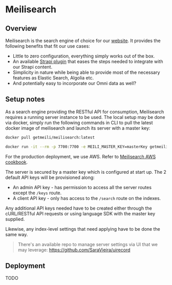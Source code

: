 # Meilisearch

## Overview

Meilisearch is the search engine of choice for our [website](https://github.com/unioslight/website). It provides the following benefits that fit our use cases:

- Little to zero configuration, everything simply works out of the box.
- An available [Strapi plugin](https://github.com/meilisearch/strapi-plugin-meilisearch) that eases the steps needed to integrate with our Strapi content.
- Simplicity in nature while being able to provide most of the necessary features as Elastic Search, Algolia etc.
- And potentially easy to incorporate our Omni data as well?

## Setup notes

As a search engine providing the RESTful API for consumption, Meilisearch requires a running server instance to be used. The local setup may be done via docker, simply run the following commands in CLI to pull the latest docker image of meilisearch and launch its server with a master key:

```sh
docker pull getmeili/meilisearch:latest

docker run -it --rm -p 7700:7700 -e MEILI_MASTER_KEY=masterKey getmeili/meilisearch:latest meilisearch --env="development"
```

For the production deployment, we use AWS. Refer to [Meilisearch AWS cookbook](https://docs.meilisearch.com/learn/cookbooks/aws.html).

The server is secured by a master key which is configured at start up. The 2 default API keys will be provisioned along:

- An admin API key - has permission to access all the server routes except the `/keys` route.
- A client API key - only has access to the `/search` route on the indexes.

Any additional API keys needed have to be created either through the cURL/RESTful API requests or using language SDK with the master key supplied.

Likewise, any index-level settings that need applying have to be done the same way.

> There's an available repo to manage server settings via UI that we may leverage: https://github.com/SaraVieira/uirecord

## Deployment

TODO
